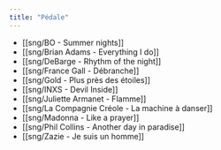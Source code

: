 ```yaml
---
title: "Pédale"
---
```


- [[sng/BO - Summer nights]]
- [[sng/Brian Adams - Everything I do]]
- [[sng/DeBarge - Rhythm of the night]]
- [[sng/France Gall - Débranche]]
- [[sng/Gold - Plus près des étoiles]]
- [[sng/INXS - Devil Inside]]
- [[sng/Juliette Armanet - Flamme]]
- [[sng/La Compagnie Créole - La machine à danser]]
- [[sng/Madonna - Like a prayer]]
- [[sng/Phil Collins - Another day in paradise]]
- [[sng/Zazie - Je suis un homme]]

